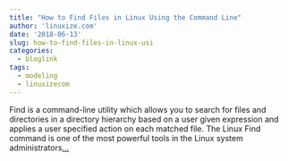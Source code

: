 ```yaml
---
title: "How to Find Files in Linux Using the Command Line"
author: 'linuxize.com'
date: '2018-06-13'
slug: how-to-find-files-in-linux-usi
categories:
  - bloglink
tags:
  - modeling
  - linuxizecom
---
```


Find is a command-line utility which allows you to search for files and directories in a directory hierarchy based on a user given expression and applies a user specified action on each matched file. The Linux Find command is one of the most powerful tools in the Linux system administrators[... <i class="fas fa-external-link-alt"></i>](https://linuxize.com/post/how-to-find-files-in-linux-using-the-command-line/)

